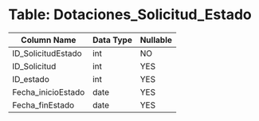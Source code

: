 # Table: Dotaciones_Solicitud_Estado

| Column Name | Data Type | Nullable |
|-------------|-----------|----------|
| ID_SolicitudEstado | int | NO |
| ID_Solicitud | int | YES |
| ID_estado | int | YES |
| Fecha_inicioEstado | date | YES |
| Fecha_finEstado | date | YES |
